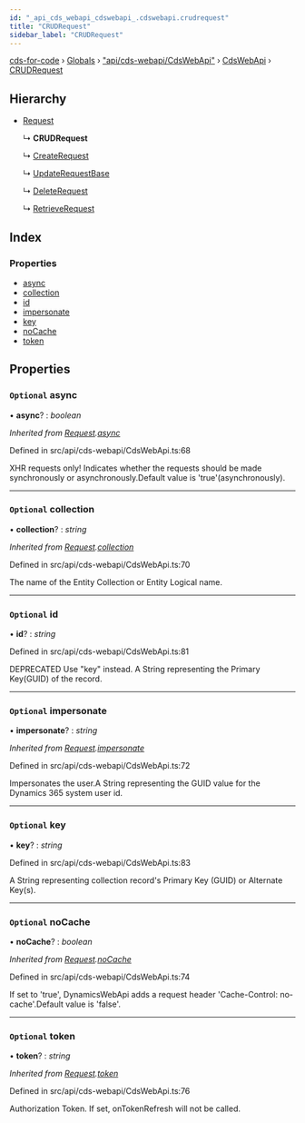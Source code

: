 ```yaml
---
id: "_api_cds_webapi_cdswebapi_.cdswebapi.crudrequest"
title: "CRUDRequest"
sidebar_label: "CRUDRequest"
---
```


[cds-for-code](../index.md) › [Globals](../globals.md) › ["api/cds-webapi/CdsWebApi"](../modules/_api_cds_webapi_cdswebapi_.md) › [CdsWebApi](../modules/_api_cds_webapi_cdswebapi_.cdswebapi.md) › [CRUDRequest](_api_cds_webapi_cdswebapi_.cdswebapi.crudrequest.md)

## Hierarchy

* [Request](_api_cds_webapi_cdswebapi_.cdswebapi.request.md)

  ↳ **CRUDRequest**

  ↳ [CreateRequest](_api_cds_webapi_cdswebapi_.cdswebapi.createrequest.md)

  ↳ [UpdateRequestBase](_api_cds_webapi_cdswebapi_.cdswebapi.updaterequestbase.md)

  ↳ [DeleteRequest](_api_cds_webapi_cdswebapi_.cdswebapi.deleterequest.md)

  ↳ [RetrieveRequest](_api_cds_webapi_cdswebapi_.cdswebapi.retrieverequest.md)

## Index

### Properties

* [async](_api_cds_webapi_cdswebapi_.cdswebapi.crudrequest.md#optional-async)
* [collection](_api_cds_webapi_cdswebapi_.cdswebapi.crudrequest.md#optional-collection)
* [id](_api_cds_webapi_cdswebapi_.cdswebapi.crudrequest.md#optional-id)
* [impersonate](_api_cds_webapi_cdswebapi_.cdswebapi.crudrequest.md#optional-impersonate)
* [key](_api_cds_webapi_cdswebapi_.cdswebapi.crudrequest.md#optional-key)
* [noCache](_api_cds_webapi_cdswebapi_.cdswebapi.crudrequest.md#optional-nocache)
* [token](_api_cds_webapi_cdswebapi_.cdswebapi.crudrequest.md#optional-token)

## Properties

### `Optional` async

• **async**? : *boolean*

*Inherited from [Request](_api_cds_webapi_cdswebapi_.cdswebapi.request.md).[async](_api_cds_webapi_cdswebapi_.cdswebapi.request.md#optional-async)*

Defined in src/api/cds-webapi/CdsWebApi.ts:68

XHR requests only! Indicates whether the requests should be made synchronously or asynchronously.Default value is 'true'(asynchronously).

___

### `Optional` collection

• **collection**? : *string*

*Inherited from [Request](_api_cds_webapi_cdswebapi_.cdswebapi.request.md).[collection](_api_cds_webapi_cdswebapi_.cdswebapi.request.md#optional-collection)*

Defined in src/api/cds-webapi/CdsWebApi.ts:70

The name of the Entity Collection or Entity Logical name.

___

### `Optional` id

• **id**? : *string*

Defined in src/api/cds-webapi/CdsWebApi.ts:81

DEPRECATED Use "key" instead. A String representing the Primary Key(GUID) of the record.

___

### `Optional` impersonate

• **impersonate**? : *string*

*Inherited from [Request](_api_cds_webapi_cdswebapi_.cdswebapi.request.md).[impersonate](_api_cds_webapi_cdswebapi_.cdswebapi.request.md#optional-impersonate)*

Defined in src/api/cds-webapi/CdsWebApi.ts:72

Impersonates the user.A String representing the GUID value for the Dynamics 365 system user id.

___

### `Optional` key

• **key**? : *string*

Defined in src/api/cds-webapi/CdsWebApi.ts:83

A String representing collection record's Primary Key (GUID) or Alternate Key(s).

___

### `Optional` noCache

• **noCache**? : *boolean*

*Inherited from [Request](_api_cds_webapi_cdswebapi_.cdswebapi.request.md).[noCache](_api_cds_webapi_cdswebapi_.cdswebapi.request.md#optional-nocache)*

Defined in src/api/cds-webapi/CdsWebApi.ts:74

If set to 'true', DynamicsWebApi adds a request header 'Cache-Control: no-cache'.Default value is 'false'.

___

### `Optional` token

• **token**? : *string*

*Inherited from [Request](_api_cds_webapi_cdswebapi_.cdswebapi.request.md).[token](_api_cds_webapi_cdswebapi_.cdswebapi.request.md#optional-token)*

Defined in src/api/cds-webapi/CdsWebApi.ts:76

Authorization Token. If set, onTokenRefresh will not be called.
